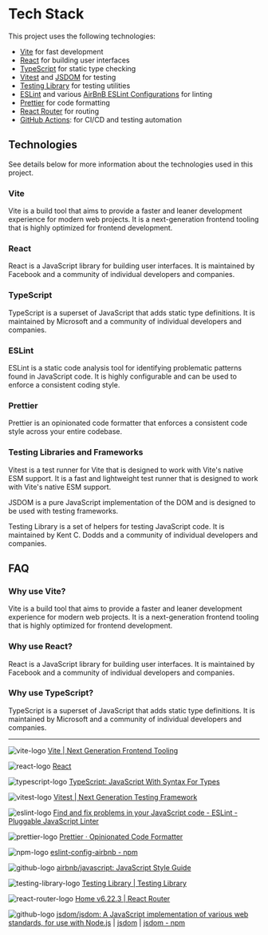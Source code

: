 # Tech Stack

This project uses the following technologies:

- [Vite](https://vitejs.dev/) for fast development
- [React](https://reactjs.org/) for building user interfaces
- [TypeScript](https://www.typescriptlang.org/) for static type checking
- [Vitest](https://vitejs.dev/guide/testing.html) and [JSDOM](https://github.com/jsdom/jsdom) for testing
- [Testing Library](https://testing-library.com/) for testing utilities
- [ESLint](https://eslint.org/) and various [AirBnB ESLint Configurations](https://www.npmjs.com/package/eslint-config-airbnb) for linting
- [Prettier](https://prettier.io/) for code formatting
- [React Router](https://reactrouter.com/) for routing
- [GitHub Actions](./.github/workflows/): for CI/CD and testing automation

## Technologies

See details below for more information about the technologies used in this project.

### Vite

Vite is a build tool that aims to provide a faster and leaner development experience for modern web projects. It is a
next-generation frontend tooling that is highly optimized for frontend development.

### React

React is a JavaScript library for building user interfaces. It is maintained by Facebook and a community of individual
developers and companies.

### TypeScript

TypeScript is a superset of JavaScript that adds static type definitions. It is maintained by Microsoft and a community
of individual developers and companies.

### ESLint

ESLint is a static code analysis tool for identifying problematic patterns found in JavaScript code. It is highly
configurable and can be used to enforce a consistent coding style.

### Prettier

Prettier is an opinionated code formatter that enforces a consistent code style across your entire codebase.

### Testing Libraries and Frameworks

Vitest is a test runner for Vite that is designed to work with Vite's native ESM support. It is a fast and lightweight
test runner that is designed to work with Vite's native ESM support.

JSDOM is a pure JavaScript implementation of the DOM and is designed to be used with testing frameworks.

Testing Library is a set of helpers for testing JavaScript code. It is maintained by Kent C. Dodds and a community of
individual developers and companies.

## FAQ

### Why use Vite?

Vite is a build tool that aims to provide a faster and leaner development experience for modern web projects. It is a
next-generation frontend tooling that is highly optimized for frontend development.

### Why use React?

React is a JavaScript library for building user interfaces. It is maintained by Facebook and a community of individual
developers and companies.

### Why use TypeScript?

TypeScript is a superset of JavaScript that adds static type definitions. It is maintained by Microsoft and a community
of individual developers and companies.

***

![vite-logo](https://t2.gstatic.com/faviconV2?client=SOCIAL&type=FAVICON&fallback_opts=TYPE,SIZE,URL&url=https://vitejs.dev&size=32) [Vite | Next Generation Frontend Tooling](https://vitejs.dev/)

![react-logo](https://t2.gstatic.com/faviconV2?client=SOCIAL&type=FAVICON&fallback_opts=TYPE,SIZE,URL&url=https://react.dev&size=32) [React](https://react.dev/)

![typescript-logo](https://t2.gstatic.com/faviconV2?client=SOCIAL&type=FAVICON&fallback_opts=TYPE,SIZE,URL&url=https://typescriptlang.org&size=32) [TypeScript: JavaScript With Syntax For Types](https://www.typescriptlang.org/)

![vitest-logo](https://t2.gstatic.com/faviconV2?client=SOCIAL&type=FAVICON&fallback_opts=TYPE,SIZE,URL&url=https://vitest.dev&size=32) [Vitest | Next Generation Testing Framework](https://vitest.dev/)

![eslint-logo](https://t2.gstatic.com/faviconV2?client=SOCIAL&type=FAVICON&fallback_opts=TYPE,SIZE,URL&url=https://eslint.org&size=32) [Find and fix problems in your JavaScript code - ESLint - Pluggable JavaScript Linter](https://eslint.org/)

![prettier-logo](https://t2.gstatic.com/faviconV2?client=SOCIAL&type=FAVICON&fallback_opts=TYPE,SIZE,URL&url=https://prettier.io&size=32) [Prettier · Opinionated Code Formatter](https://prettier.io/)

![npm-logo](https://t2.gstatic.com/faviconV2?client=SOCIAL&type=FAVICON&fallback_opts=TYPE,SIZE,URL&url=https://npmjs.com&size=32) [eslint-config-airbnb - npm](https://www.npmjs.com/package/eslint-config-airbnb)

![github-logo](https://t2.gstatic.com/faviconV2?client=SOCIAL&type=FAVICON&fallback_opts=TYPE,SIZE,URL&url=https://github.com&size=32) [airbnb/javascript: JavaScript Style Guide](https://github.com/airbnb/javascript)

![testing-library-logo](https://t2.gstatic.com/faviconV2?client=SOCIAL&type=FAVICON&fallback_opts=TYPE,SIZE,URL&url=https://testing-library.com&size=32) [Testing Library | Testing Library](https://testing-library.com/)

![react-router-logo](https://t2.gstatic.com/faviconV2?client=SOCIAL&type=FAVICON&fallback_opts=TYPE,SIZE,URL&url=https://reactrouter.com&size=32) [Home v6.22.3 | React Router](https://reactrouter.com/en/main)

![github-logo](https://t2.gstatic.com/faviconV2?client=SOCIAL&type=FAVICON&fallback_opts=TYPE,SIZE,URL&url=https://github.com&size=32) [jsdom/jsdom: A JavaScript implementation of various web standards, for use with Node.js](https://github.com/jsdom/jsdom) | [jsdom](https://github.com/jsdom) | [jsdom - npm](https://www.npmjs.com/package/jsdom)
